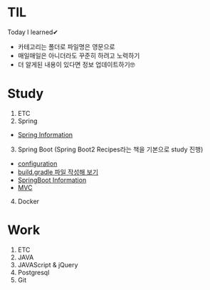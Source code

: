 # TIL
Today I learned✔

* 카테고리는 폴더로 파일명은 영문으로
* 매일매일은 아니더라도 꾸준히 하려고 노력하기
* 더 알게된 내용이 있다면 정보 업데이트하기🤓

# Study
 1. ETC
 2. Spring
   - [Spring Information](https://github.com/BOYOUNGL/TIL/blob/master/Study/Spring/Spring%20Information.md)
 3. Spring Boot (Spring Boot2 Recipes라는 책을 기본으로 study 진행)
   - [configuration](https://github.com/BOYOUNGL/TIL/blob/master/Study/Spring%20Boot/configuration.md)
   - [build.gradle 파일 작성해 보기](https://github.com/BOYOUNGL/TIL/blob/master/Study/Spring%20Boot/build.gradle.md)
   - [SpringBoot Information](https://github.com/BOYOUNGL/TIL/blob/master/Study/Spring%20Boot/SpringBoot%20Information.md)
   - [MVC](https://github.com/BOYOUNGL/TIL/blob/master/Study/Spring%20Boot/MVC.md)
 4. Docker
   
# Work
 1. ETC
 2. JAVA
 3. JAVAScript & jQuery
 4. Postgresql
 5. Git

